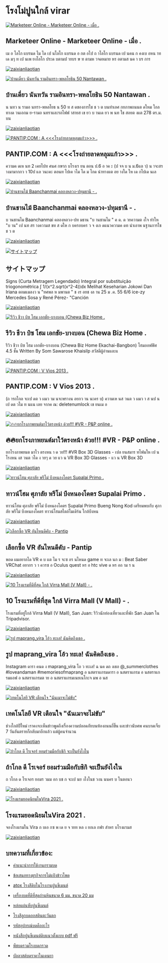# โรงโม่ปูนใกล้ virar
<a href="https://mnn.zoosnet.net/LR/Chatpre.aspx?id=MNN94995150&p=https://topgrinding.com/" target="_blank">![Marketeer Online - Marketeer Online - เมื่อ .](https://github.com/technlg/images/blob/main/18.jpg)</a>
## Marketeer Online - Marketeer Online - เมื่อ .
เม อ โลโก แบรนด ไม ได เป นโลโก แบรนด อ กต อไป ถ าโลโก แบรนด เป นคน ก คงเบ อหน าท เด มๆ ท เป นเพ ยงโลโก ประด บตามป ายบร ษ ท ตามห วจดหมาย หร อตามส นค า บร การ 
<a href="https://mnn.zoosnet.net/LR/Chatpre.aspx?id=MNN94995150&p=https://topgrinding.com/" target="_blank"><img src="https://github.com/technlg/images/raw/main/chat11.jpg" alt="zaixianliaotian"/></a><a href="//whatsapp.shibangsoft.com/WhatsApp.php" ><img src="https://github.com/technlg/images/raw/main/chat11.png" alt=""></a>
<a href="https://mnn.zoosnet.net/LR/Chatpre.aspx?id=MNN94995150&p=https://topgrinding.com/" target="_blank">![บ้านเดี่ยว นันทวัน รามอินทรา-พหลโยธิน 50 Nantawan .](https://github.com/technlg/images/blob/main/58.jpg)</a>
## บ้านเดี่ยว นันทวัน รามอินทรา-พหลโยธิน 50 Nantawan .
น นทว น รามอ นทรา-พหลโยธ น 50 ท ส ดของการใช ช ว ต บนทำเลศ กยภาพถนนต ดใหม ใกล ทางด วนเอกม ย-รามอ นทราและรถไฟฟ าสายส เข ยว บ านเด ยว พ นท ใช สอยต งแต 278 ตร.ม. บน 
<a href="https://mnn.zoosnet.net/LR/Chatpre.aspx?id=MNN94995150&p=https://topgrinding.com/" target="_blank"><img src="https://github.com/technlg/images/raw/main/chat11.jpg" alt="zaixianliaotian"/></a><a href="//whatsapp.shibangsoft.com/WhatsApp.php" ><img src="https://github.com/technlg/images/raw/main/chat11.png" alt=""></a>
<a href="https://mnn.zoosnet.net/LR/Chatpre.aspx?id=MNN94995150&p=https://topgrinding.com/" target="_blank">![PANTIP.COM : A <<<โรงถ่ายลาดหลุมแก้ว>>> .](https://github.com/technlg/images/blob/main/14.jpg)</a>
## PANTIP.COM : A <<<โรงถ่ายลาดหลุมแก้ว>>> .
ความค ดเห นท 2 เคยไปท ศนศ กษาก บโรงเร ยน ตอน ป.6 อ าค ะ (ป จจ บ น ม.6แล ว) น าจะสร างมามากกว า 10ป แล วนะคะ ตอนท ไปเค าไม ได ม ไกด นำทางแต อย างใด ให เด กไปเด นเล 
<a href="https://mnn.zoosnet.net/LR/Chatpre.aspx?id=MNN94995150&p=https://topgrinding.com/" target="_blank"><img src="https://github.com/technlg/images/raw/main/chat11.jpg" alt="zaixianliaotian"/></a><a href="//whatsapp.shibangsoft.com/WhatsApp.php" ><img src="https://github.com/technlg/images/raw/main/chat11.png" alt=""></a>
<a href="https://mnn.zoosnet.net/LR/Chatpre.aspx?id=MNN94995150&p=https://topgrinding.com/" target="_blank">![บ้านชานไม้ Baanchanmai คลองหลวง-ปทุมธานี - .](https://github.com/technlg/images/blob/main/30.jpg)</a>
## บ้านชานไม้ Baanchanmai คลองหลวง-ปทุมธานี - .
บ านชานไม Baanchanmai คลองหลวง-ปท มธาน "บ านชานไม " ค ด. ด วยความต งใจ ทำให "บ าน" เป นท สร างความส ขท ส ดให ก บครอบคร ว จ งเก ดแนวความค ดท นำเอาพ นฐานการใช ช ว ต 
<a href="https://mnn.zoosnet.net/LR/Chatpre.aspx?id=MNN94995150&p=https://topgrinding.com/" target="_blank"><img src="https://github.com/technlg/images/raw/main/chat11.jpg" alt="zaixianliaotian"/></a><a href="//whatsapp.shibangsoft.com/WhatsApp.php" ><img src="https://github.com/technlg/images/raw/main/chat11.png" alt=""></a>
<a href="https://mnn.zoosnet.net/LR/Chatpre.aspx?id=MNN94995150&p=https://topgrinding.com/" target="_blank">![サイトマップ](https://github.com/technlg/images/blob/main/46.jpg)</a>
## サイトマップ
Signs (Curta Metragem Legendado) Integral por substituição triogonométrica ∫ 1/(x^2.sqrt(x^2-4))dx Melihat Keseharian Jokowi Dan Iriana ตอมแมลงว น "ทศพล ห มพานต " ช งร อยช งล าน 25 ม .ค. 55 6/6 ice-zy Mercedes Sosa y René Pérez- "Canción
<a href="https://mnn.zoosnet.net/LR/Chatpre.aspx?id=MNN94995150&p=https://topgrinding.com/" target="_blank"><img src="https://github.com/technlg/images/raw/main/chat11.jpg" alt="zaixianliaotian"/></a><a href="//whatsapp.shibangsoft.com/WhatsApp.php" ><img src="https://github.com/technlg/images/raw/main/chat11.png" alt=""></a>
<a href="https://mnn.zoosnet.net/LR/Chatpre.aspx?id=MNN94995150&p=https://topgrinding.com/" target="_blank">![รีวิว ชีวา บิซ โฮม เอกชัย-บางบอน (Chewa Biz Home .](https://github.com/technlg/images/blob/main/33.jpg)</a>
## รีวิว ชีวา บิซ โฮม เอกชัย-บางบอน (Chewa Biz Home .
รีวิว ชีวา บิซ โฮม เอกชัย-บางบอน (Chewa Biz Home Ekachai-Bangbon) โฮมออฟฟิศ 4.5 ชั้น Written By Som Sawarose Khaisilp สวัสดีผู้อ่านและแ
<a href="https://mnn.zoosnet.net/LR/Chatpre.aspx?id=MNN94995150&p=https://topgrinding.com/" target="_blank"><img src="https://github.com/technlg/images/raw/main/chat11.jpg" alt="zaixianliaotian"/></a><a href="//whatsapp.shibangsoft.com/WhatsApp.php" ><img src="https://github.com/technlg/images/raw/main/chat11.png" alt=""></a>
<a href="https://mnn.zoosnet.net/LR/Chatpre.aspx?id=MNN94995150&p=https://topgrinding.com/" target="_blank">![PANTIP.COM : V Vios 2013 .](https://github.com/technlg/images/blob/main/30.jpg)</a>
## PANTIP.COM : V Vios 2013 .
(ถ ารถใกล จะเป ดต ว ผมว าม นจะพรางน อยกว าน นะคร บ) ความเห นส วนต ว ผมว า ส นป น เป ดต วไม ท นแน เลย จากค ณ: deletenumlock เข ยนเม อ 
<a href="https://mnn.zoosnet.net/LR/Chatpre.aspx?id=MNN94995150&p=https://topgrinding.com/" target="_blank"><img src="https://github.com/technlg/images/raw/main/chat11.jpg" alt="zaixianliaotian"/></a><a href="//whatsapp.shibangsoft.com/WhatsApp.php" ><img src="https://github.com/technlg/images/raw/main/chat11.png" alt=""></a>
<a href="https://mnn.zoosnet.net/LR/Chatpre.aspx?id=MNN94995150&p=https://topgrinding.com/" target="_blank">![🔥🔥ยกโรงภาพยนต์มาใว้ตรงหน้า ด้วย!!! #VR - P&P online .](https://github.com/technlg/images/blob/main/46.jpg)</a>
## 🔥🔥ยกโรงภาพยนต์มาใว้ตรงหน้า ด้วย!!! #VR - P&P online .
ยกโรงภาพยนต มาใว ตรงหน า ด วย!!! #VR Box 3D Glasses - เปล ยนสมาร ทโฟนให เป นโรงหน งส วนต วได ง ายๆ ด วย แว น VR Box 3D Glasses - แว น VR Box 3D
<a href="https://mnn.zoosnet.net/LR/Chatpre.aspx?id=MNN94995150&p=https://topgrinding.com/" target="_blank"><img src="https://github.com/technlg/images/raw/main/chat11.jpg" alt="zaixianliaotian"/></a><a href="//whatsapp.shibangsoft.com/WhatsApp.php" ><img src="https://github.com/technlg/images/raw/main/chat11.png" alt=""></a>
<a href="https://mnn.zoosnet.net/LR/Chatpre.aspx?id=MNN94995150&p=https://topgrinding.com/" target="_blank">![ทาวน์โฮม ศุภาลัย พรีโม่ บึงหนองโคตร Supalai Primo .](https://github.com/technlg/images/blob/main/24.jpg)</a>
## ทาวน์โฮม ศุภาลัย พรีโม่ บึงหนองโคตร Supalai Primo .
ทาวน์โฮม ศุภาลัย พรีโม่ บึงหนองโคตร Supalai Primo Bueng Nong Kod เตรียมพบกับ ศุภาลัย พรีโม่ บึงหนองโคตร ทาวน์โฮมสไตล์โมเดิร์น ใกล้บึงหน
<a href="https://mnn.zoosnet.net/LR/Chatpre.aspx?id=MNN94995150&p=https://topgrinding.com/" target="_blank"><img src="https://github.com/technlg/images/raw/main/chat11.jpg" alt="zaixianliaotian"/></a><a href="//whatsapp.shibangsoft.com/WhatsApp.php" ><img src="https://github.com/technlg/images/raw/main/chat11.png" alt=""></a>
<a href="https://mnn.zoosnet.net/LR/Chatpre.aspx?id=MNN94995150&p=https://topgrinding.com/" target="_blank">![เลือกซื้อ VR อันไหนดีคับ - Pantip](https://github.com/technlg/images/blob/main/61.jpg)</a>
## เลือกซื้อ VR อันไหนดีคับ - Pantip
พอด ผมอยากได VR ค บ แต ไม ร จะซ อร นไหนด game ท จะเล นก ม : Beat Saber VRChat อยากร ว า ควรซ อ Oculus quest หร อ htc vive ด หร อถ าม ร น 
<a href="https://mnn.zoosnet.net/LR/Chatpre.aspx?id=MNN94995150&p=https://topgrinding.com/" target="_blank"><img src="https://github.com/technlg/images/raw/main/chat11.jpg" alt="zaixianliaotian"/></a><a href="//whatsapp.shibangsoft.com/WhatsApp.php" ><img src="https://github.com/technlg/images/raw/main/chat11.png" alt=""></a>
<a href="https://mnn.zoosnet.net/LR/Chatpre.aspx?id=MNN94995150&p=https://topgrinding.com/" target="_blank">![10 โรงแรมที่ดีที่สุด ใกล้ Virra Mall (V Mall) - .](https://github.com/technlg/images/blob/main/15.jpg)</a>
## 10 โรงแรมที่ดีที่สุด ใกล้ Virra Mall (V Mall) - .
โรงแรมที่อยู่ใกล้ Virra Mall (V Mall), San Juan: รีวิวนักท่องเที่ยวและที่พัก San Juan ใน Tripadvisor.
<a href="https://mnn.zoosnet.net/LR/Chatpre.aspx?id=MNN94995150&p=https://topgrinding.com/" target="_blank"><img src="https://github.com/technlg/images/raw/main/chat11.jpg" alt="zaixianliaotian"/></a><a href="//whatsapp.shibangsoft.com/WhatsApp.php" ><img src="https://github.com/technlg/images/raw/main/chat11.png" alt=""></a>
<a href="https://mnn.zoosnet.net/LR/Chatpre.aspx?id=MNN94995150&p=https://topgrinding.com/" target="_blank">![รูป maprang_vira โอ้ว ทะเล! ฉันคิดถึงเธอ .](https://github.com/technlg/images/blob/main/9.jpg)</a>
## รูป maprang_vira โอ้ว ทะเล! ฉันคิดถึงเธอ .
Instagram ดารา คนด ง maprang_vira โอ ว ทะเล! ฉ นค ดถ งเธอ @_summerclothes #loveandaman #memoriesofmaprang อ นสตราแกรมดารา อ นสตราแกรม อ นสตราแกรมแอฟ อ นสตราแกรมต าย อ นสตราแกรมเนยเนโกะจ มพ อ นส 
<a href="https://mnn.zoosnet.net/LR/Chatpre.aspx?id=MNN94995150&p=https://topgrinding.com/" target="_blank"><img src="https://github.com/technlg/images/raw/main/chat11.jpg" alt="zaixianliaotian"/></a><a href="//whatsapp.shibangsoft.com/WhatsApp.php" ><img src="https://github.com/technlg/images/raw/main/chat11.png" alt=""></a>
<a href="https://mnn.zoosnet.net/LR/Chatpre.aspx?id=MNN94995150&p=https://topgrinding.com/" target="_blank">![เทคโนโลยี VR เตือนใจ "ฉันเมาจะไม่ขับ"](https://github.com/technlg/images/blob/main/10.jpg)</a>
## เทคโนโลยี VR เตือนใจ "ฉันเมาจะไม่ขับ"
ช่วงใกล้ปีใหม่ เราคงจะเห็นข่าวพูดถึงเรื่องความปลอดภัยบนท้องถนนถี่ขึ้น และข่าวนับศพ คนบาดเจ็บ 7 วันอันตรายก็กลับมาอีกแล้ว แต่ผู้คนจำนวน 
<a href="https://mnn.zoosnet.net/LR/Chatpre.aspx?id=MNN94995150&p=https://topgrinding.com/" target="_blank"><img src="https://github.com/technlg/images/raw/main/chat11.jpg" alt="zaixianliaotian"/></a><a href="//whatsapp.shibangsoft.com/WhatsApp.php" ><img src="https://github.com/technlg/images/raw/main/chat11.png" alt=""></a>
<a href="https://mnn.zoosnet.net/LR/Chatpre.aspx?id=MNN94995150&p=https://topgrinding.com/" target="_blank">![ถ้าโกล ดี โรเจอร์ ยอมร่วมมือกับชิกิ จะเป็นยังไงใน ](https://github.com/technlg/images/blob/main/49.jpg)</a>
## ถ้าโกล ดี โรเจอร์ ยอมร่วมมือกับชิกิ จะเป็นยังไงใน 
ถ าโกล ด โรเจอร ยอมร วมม อก บช ก จะเป นย งไงในช วงน นนคร บ ในตอนว 
<a href="https://mnn.zoosnet.net/LR/Chatpre.aspx?id=MNN94995150&p=https://topgrinding.com/" target="_blank"><img src="https://github.com/technlg/images/raw/main/chat11.jpg" alt="zaixianliaotian"/></a><a href="//whatsapp.shibangsoft.com/WhatsApp.php" ><img src="https://github.com/technlg/images/raw/main/chat11.png" alt=""></a>
<a href="https://mnn.zoosnet.net/LR/Chatpre.aspx?id=MNN94995150&p=https://topgrinding.com/" target="_blank">![โรงแรมยอดนิยมในVira 2021 .](https://github.com/technlg/images/blob/main/56.jpg)</a>
## โรงแรมยอดนิยมในVira 2021 .
จองโรงแรมใน Vira ก บเอ กซ พ เด ย จ ายท หล ง ยกเล กฟร สำหร บโรงแรมส 
<a href="https://mnn.zoosnet.net/LR/Chatpre.aspx?id=MNN94995150&p=https://topgrinding.com/" target="_blank"><img src="https://github.com/technlg/images/raw/main/chat11.jpg" alt="zaixianliaotian"/></a><a href="//whatsapp.shibangsoft.com/WhatsApp.php" ><img src="https://github.com/technlg/images/raw/main/chat11.png" alt=""></a>
## บทความที่เกี่ยวข้อง:
* [คำแนะนำการใช้งานกรามบด](%E0%B8%84%E0%B8%B3%E0%B9%81%E0%B8%99%E0%B8%B0%E0%B8%99%E0%B8%B3%E0%B8%81%E0%B8%B2%E0%B8%A3%E0%B9%83%E0%B8%8A%E0%B9%89%E0%B8%87%E0%B8%B2%E0%B8%99%E0%B8%81%E0%B8%A3%E0%B8%B2%E0%B8%A1%E0%B8%9A%E0%B8%94.md)
* [ข้อเสนอทางธุรกิจการโม่แป้งข้าวโพด](%E0%B8%82%E0%B9%89%E0%B8%AD%E0%B9%80%E0%B8%AA%E0%B8%99%E0%B8%AD%E0%B8%97%E0%B8%B2%E0%B8%87%E0%B8%98%E0%B8%B8%E0%B8%A3%E0%B8%81%E0%B8%B4%E0%B8%88%E0%B8%81%E0%B8%B2%E0%B8%A3%E0%B9%82%E0%B8%A1%E0%B9%88%E0%B9%81%E0%B8%9B%E0%B9%89%E0%B8%87%E0%B8%82%E0%B9%89%E0%B8%B2%E0%B8%A7%E0%B9%82%E0%B8%9E%E0%B8%94.md)
* [atox โรงสีดิบในโรงงานปูนซีเมนต์](atox%20%E0%B9%82%E0%B8%A3%E0%B8%87%E0%B8%AA%E0%B8%B5%E0%B8%94%E0%B8%B4%E0%B8%9A%E0%B9%83%E0%B8%99%E0%B9%82%E0%B8%A3%E0%B8%87%E0%B8%87%E0%B8%B2%E0%B8%99%E0%B8%9B%E0%B8%B9%E0%B8%99%E0%B8%8B%E0%B8%B5%E0%B9%80%E0%B8%A1%E0%B8%99%E0%B8%95%E0%B9%8C.md)
* [เครื่องบดที่ดีที่สุดถ่านหินขนาด 6 มม. ขนาด 20 มม](%E0%B9%80%E0%B8%84%E0%B8%A3%E0%B8%B7%E0%B9%88%E0%B8%AD%E0%B8%87%E0%B8%9A%E0%B8%94%E0%B8%97%E0%B8%B5%E0%B9%88%E0%B8%94%E0%B8%B5%E0%B8%97%E0%B8%B5%E0%B9%88%E0%B8%AA%E0%B8%B8%E0%B8%94%E0%B8%96%E0%B9%88%E0%B8%B2%E0%B8%99%E0%B8%AB%E0%B8%B4%E0%B8%99%E0%B8%82%E0%B8%99%E0%B8%B2%E0%B8%94%206%20%E0%B8%A1%E0%B8%A1.%20%E0%B8%82%E0%B8%99%E0%B8%B2%E0%B8%94%2020%20%E0%B8%A1%E0%B8%A1.md)
* [หล่อแผ่นซับปูนซีเมนต์](%E0%B8%AB%E0%B8%A5%E0%B9%88%E0%B8%AD%E0%B9%81%E0%B8%9C%E0%B9%88%E0%B8%99%E0%B8%8B%E0%B8%B1%E0%B8%9A%E0%B8%9B%E0%B8%B9%E0%B8%99%E0%B8%8B%E0%B8%B5%E0%B9%80%E0%B8%A1%E0%B8%99%E0%B8%95%E0%B9%8C.md)
* [โรงสีลูกบดออสตินตะวันตก](%E0%B9%82%E0%B8%A3%E0%B8%87%E0%B8%AA%E0%B8%B5%E0%B8%A5%E0%B8%B9%E0%B8%81%E0%B8%9A%E0%B8%94%E0%B8%AD%E0%B8%AD%E0%B8%AA%E0%B8%95%E0%B8%B4%E0%B8%99%E0%B8%95%E0%B8%B0%E0%B8%A7%E0%B8%B1%E0%B8%99%E0%B8%95%E0%B8%81.md)
* [รหัสอุปกรณ์บดคืออะไร](%E0%B8%A3%E0%B8%AB%E0%B8%B1%E0%B8%AA%E0%B8%AD%E0%B8%B8%E0%B8%9B%E0%B8%81%E0%B8%A3%E0%B8%93%E0%B9%8C%E0%B8%9A%E0%B8%94%E0%B8%84%E0%B8%B7%E0%B8%AD%E0%B8%AD%E0%B8%B0%E0%B9%84%E0%B8%A3.md)
* [หนังสือปูนซีเมนต์ดิบแนวตั้งแบบ pdf ฟรี](%E0%B8%AB%E0%B8%99%E0%B8%B1%E0%B8%87%E0%B8%AA%E0%B8%B7%E0%B8%AD%E0%B8%9B%E0%B8%B9%E0%B8%99%E0%B8%8B%E0%B8%B5%E0%B9%80%E0%B8%A1%E0%B8%99%E0%B8%95%E0%B9%8C%E0%B8%94%E0%B8%B4%E0%B8%9A%E0%B9%81%E0%B8%99%E0%B8%A7%E0%B8%95%E0%B8%B1%E0%B9%89%E0%B8%87%E0%B9%81%E0%B8%9A%E0%B8%9A%20pdf%20%E0%B8%9F%E0%B8%A3%E0%B8%B5.md)
* [พืชบดรวมโรงบดกรวด](%E0%B8%9E%E0%B8%B7%E0%B8%8A%E0%B8%9A%E0%B8%94%E0%B8%A3%E0%B8%A7%E0%B8%A1%E0%B9%82%E0%B8%A3%E0%B8%87%E0%B8%9A%E0%B8%94%E0%B8%81%E0%B8%A3%E0%B8%A7%E0%B8%94.md)
* [บัลลาสต์บดราคาในเคนยา](%E0%B8%9A%E0%B8%B1%E0%B8%A5%E0%B8%A5%E0%B8%B2%E0%B8%AA%E0%B8%95%E0%B9%8C%E0%B8%9A%E0%B8%94%E0%B8%A3%E0%B8%B2%E0%B8%84%E0%B8%B2%E0%B9%83%E0%B8%99%E0%B9%80%E0%B8%84%E0%B8%99%E0%B8%A2%E0%B8%B2.md)
